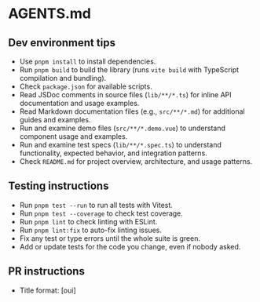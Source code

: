 # AGENTS.md

## Dev environment tips

- Use `pnpm install` to install dependencies.
- Run `pnpm build` to build the library (runs `vite build` with TypeScript compilation and bundling).
- Check `package.json` for available scripts.
- Read JSDoc comments in source files (`lib/**/*.ts`) for inline API documentation and usage examples.
- Read Markdown documentation files (e.g., `src/**/*.md`) for additional guides and examples.
- Run and examine demo files (`src/**/*.demo.vue`) to understand component usage and examples.
- Run and examine test specs (`lib/**/*.spec.ts`) to understand functionality, expected behavior, and integration patterns.
- Check `README.md` for project overview, architecture, and usage patterns.

## Testing instructions

- Run `pnpm test --run` to run all tests with Vitest.
- Run `pnpm test --coverage` to check test coverage.
- Run `pnpm lint` to check linting with ESLint.
- Run `pnpm lint:fix` to auto-fix linting issues.
- Fix any test or type errors until the whole suite is green.
- Add or update tests for the code you change, even if nobody asked.

## PR instructions

- Title format: [oui] <Title>
- Always run `pnpm lint:fix` and `pnpm test --run` before committing.
